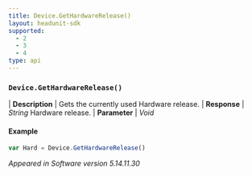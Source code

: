 ```yaml
---
title: Device.GetHardwareRelease()
layout: headunit-sdk
supported:
  - 2
  - 3
  - 4
type: api
---
```


### `Device.GetHardwareRelease()`

| **Description** | Gets the currently used Hardware release.
| **Response** | *String*  Hardware release.
| **Parameter**   | *Void*

#### Example

```javascript
var Hard = Device.GetHardwareRelease()
```

*Appeared in Software version 5.14.11.30*